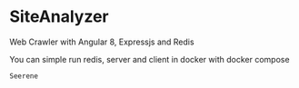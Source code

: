 # SiteAnalyzer
Web Crawler with Angular 8, Expressjs and Redis

You can simple run redis, server and client in docker with docker compose


    Seerene 
    
